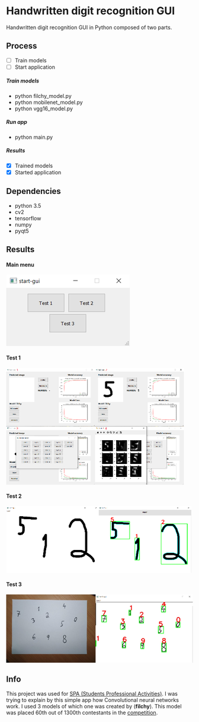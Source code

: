 # Handwritten digit recognition GUI
Handwritten digit recognition GUI in Python composed of two parts.
## Process
- [ ] Train models
- [ ] Start application

##### Train models
- python filchy_model.py
- python mobilenet_model.py
- python vgg16_model.py

##### Run app
- python main.py

##### Results
- [x] Trained models
- [x] Started application

## Dependencies
* python 3.5
* cv2
* tensorflow
* numpy
* pyqt5
## Results
#### Main menu
![](show_imgs/startmenu.png)
#### Test 1
![](show_imgs/test12.png)
#### Test 2
![](show_imgs/test22.png)
#### Test 3
![](show_imgs/test33.png)
## Info
This project was used for [SPA (Students Professional Activities)](http://www.soc.cz/). I was trying to explain by this simple app how Convolutional neural networks work. I used 3 models of which one was created by (**filchy**). This model was placed 60th out of 1300th contestants in the [competition](https://www.kaggle.com/c/Kannada-MNIST).

